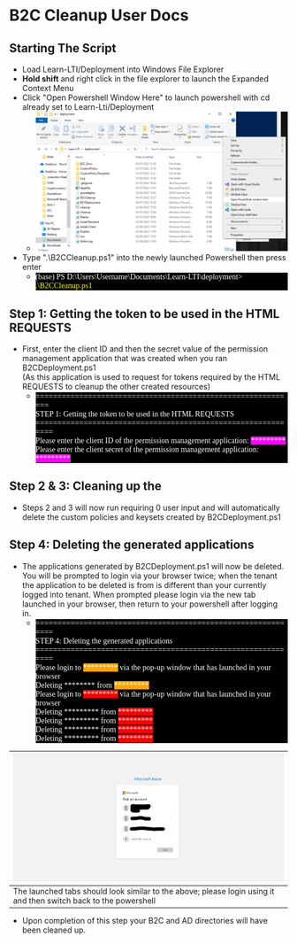 # B2C Cleanup User Docs

## Starting The Script

* Load Learn-LTI/Deployment into Windows File Explorer
* **Hold shift** and right click in the file explorer to launch the Expanded Context Menu
* Click "Open Powershell Window Here" to launch powershell with cd already set to Learn-Lti/Deployment
  * ![Expanded Context Menu](Images/01_ExpandedContextMenu.png)
* Type ".\B2CCleanup.ps1" into the newly launched Powershell then press enter
    * <div style="color:white;background-color:black;font-family:'Consolas">(base) PS D:\Users\Username\Documents\Learn-LTI\deployment> <span style="color:yellow">.\B2CCleanup.ps1</span></div>

## Step 1: Getting the token to be used in the HTML REQUESTS

* First, enter the client ID and then the secret value of the permission management application that was created when you ran B2CDeployment.ps1 <br>(As this application is used to request for tokens required by the HTML REQUESTS to cleanup the other created resources)
    * <div style="color:white;background-color:black;font-family:'Consolas">============================================================<br>STEP 1: Getting the token to be used in the HTML REQUESTS<br>=============================================================<br>Please enter the client ID of the permission management application: <span style="background-color:magenta">*********</span><br>Please enter the client secret of the permission management application: <span style="background-color:magenta">*********</span></div>


## Step 2 & 3: Cleaning up the 

* Steps 2 and 3 will now run requiring 0 user input and will automatically delete the custom policies and keysets created by B2CDeployment.ps1

## Step 4: Deleting the generated applications
* The applications generated by B2CDeployment.ps1 will now be deleted. You will be prompted to login via your browser twice; when the tenant the application to be deleted is from is different than your currently logged into tenant. When prompted please login via the new tab launched in your browser, then return to your powershell after logging in.
    * <div style="color:white;background-color:black;font-family:'Consolas">=============================================================<br>STEP 4: Deleting the generated applications<br>=============================================================<br>Please login to <span style="background-color:orange">*********</span> via the pop-up window that has launched in your browser<br>Deleting ******** from <span style="background-color:orange">*********</span><br>Please login to <span style="background-color:red">*********</span> via the pop-up window that has launched in your browser<br>Deleting ********* from <span style="background-color:red">*********</span><br>Deleting ********* from <span style="background-color:red">*********</span><br>Deleting ********* from <span style="background-color:red">*********</span><br>Deleting ********* from <span style="background-color:red">*********</span></div>

| ![Login to AD Tenant](Images/Cleanup/04a_LoginTenant1.png) |
|---|
| The launched tabs should look similar to the above; please login using it and then switch back to the powershell  |

* Upon completion of this step your B2C and AD directories will have been cleaned up.
